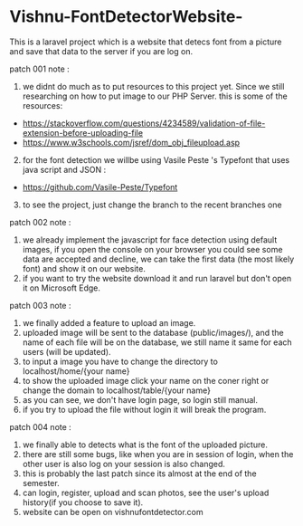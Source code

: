 # Vishnu-FontDetectorWebsite-
This is a laravel project which is a website that detecs font from a picture and save that data to the server if you are log on.

patch 001 note : 
1. we didnt do much as to put resources to this project yet. Since we still researching on how to put image to our PHP Server. this is some of the resources:
 - https://stackoverflow.com/questions/4234589/validation-of-file-extension-before-uploading-file
 - https://www.w3schools.com/jsref/dom_obj_fileupload.asp
2. for the font detection we willbe using Vasile Peste 's Typefont that uses java script and JSON :
 - https://github.com/Vasile-Peste/Typefont
3. to see the project, just change the branch to the recent branches one

patch 002 note : 
1. we already implement the javascript for face detection using default images, if you open the console on your browser
   you could see some data are accepted and decline, we can take the first data (the most likely font) and show it on our website.
2. if you want to try the website download it and run laravel but don't open it on Microsoft Edge.

patch 003 note :
1. we finally added a feature to upload an image.
2. uploaded image will be sent to the database (public/images/), and the name of each file will be on the database, we still name it same for each users (will be updated).
3. to input a image you have to change the directory to localhost/home/{your name}
4. to show the uploaded image click your name on the coner right or change the domain to localhost/table/{your name}
5. as you can see, we don't have login page, so login still manual.
6. if you try to upload the file without login it will break the program.

patch 004 note :
1. we finally able to detects what is the font of the uploaded picture.
2. there are still some bugs, like when you are in session of login, when the other user is also log on your session is also changed.
3. this is probably the last patch since its almost at the end of the semester.
4. can login, register, upload and scan photos, see the user's upload history(if you choose to save it).
5. website can be open on vishnufontdetector.com
